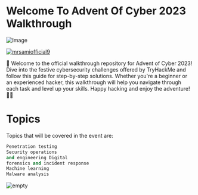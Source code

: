 # Welcome To Advent Of Cyber 2023 Walkthrough
![Image](https://tryhackme-images.s3.amazonaws.com/user-uploads/62c435d1f4d84a005f5df811/room-content/1eb7b51908dee3e6a463ed1b4158f55d.svg)
<p align="left"> <a href="https://twitter.com/@mrsamiofficial9" target="blank"><img src="https://img.shields.io/twitter/follow/mrsamiofficial9?logo=twitter&style=for-the-badge" alt="mrsamiofficial9" /></a> </p>

🎄 Welcome to the official walkthrough repository for Advent of Cyber 2023! Dive into the festive cybersecurity challenges offered by TryHackMe and follow this guide for step-by-step solutions. Whether you're a beginner or an experienced hacker, this walkthrough will help you navigate through each task and level up your skills. Happy hacking and enjoy the adventure! 🚀🔐


# Topics
Topics that will be covered in the event are:
  ```python
  Penetration testing
  Security operations
  and engineering Digital
  forensics and incident response
  Machine learning
  Malware analysis
```
<p align="left"> <img src="https://komarev.com/ghpvc/?username=mrsamiofficial9&label=Profile%20views&color=0e75b6&style=flat" alt="empty"> </img></p>
